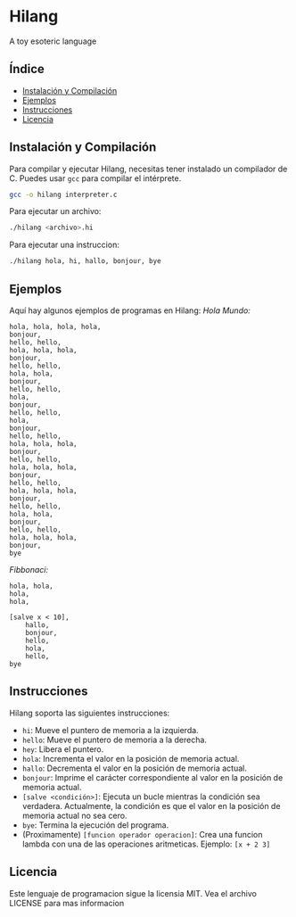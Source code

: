 # Hilang
A toy esoteric language

## Índice
- [Instalación y Compilación](#instalación-y-compilación)
- [Ejemplos](#ejemplos)
- [Instrucciones](#instrucciones)
- [Licencia](#licencia)

## Instalación y Compilación
Para compilar y ejecutar Hilang, necesitas tener instalado un compilador de C. Puedes usar `gcc` para compilar el intérprete.

```sh
gcc -o hilang interpreter.c
```
Para ejecutar un archivo:

```sh
./hilang <archivo>.hi
```
Para ejecutar una instruccion:
```sh
./hilang hola, hi, hallo, bonjour, bye
```
## Ejemplos
Aquí hay algunos ejemplos de programas en Hilang:
*Hola Mundo:*
```hi
hola, hola, hola, hola,    
bonjour,                  
hello, hello,              
hola, hola, hola,        
bonjour,                  
hello, hello,              
hola, hola,                
bonjour,                  
hello, hello,              
hola,                     
bonjour,                 
hello, hello,             
hola,                      
bonjour,                   
hello, hello,             
hola, hola, hola,          
bonjour,                  
hello, hello,              
hola, hola, hola,          
bonjour,                  
hello, hello,              
hola, hola, hola,          
bonjour,                   
hello, hello,             
hola, hola,               
bonjour,                   
hello, hello,             
hola, hola, hola,          
bonjour,                  
bye                        

```
*Fibbonaci:*
```hi
hola, hola,    
hola,          
hola,            

[salve x < 10],    
    hallo,      
    bonjour,    
    hello,       
    hola,        
    hello,
bye
```    
## Instrucciones
Hilang soporta las siguientes instrucciones:

- `hi`: Mueve el puntero de memoria a la izquierda.
- `hello`: Mueve el puntero de memoria a la derecha.
- `hey`: Libera el puntero.
- `hola`: Incrementa el valor en la posición de memoria actual.
- `hallo`: Decrementa el valor en la posición de memoria actual.
- `bonjour`: Imprime el carácter correspondiente al valor en la posición de memoria actual.
- `[salve <condición>]`: Ejecuta un bucle mientras la condición sea verdadera. Actualmente, la condición es que el valor en la posición de memoria actual no sea cero.
- `bye`: Termina la ejecución del programa.
- (Proximamente) `[funcion operador operacion]`: Crea una funcion lambda con una de las operaciones aritmeticas. Ejemplo: `[x + 2 3]`

## Licencia
Este lenguaje de programacion sigue la licensia MIT. Vea el archivo LICENSE para mas informacion
